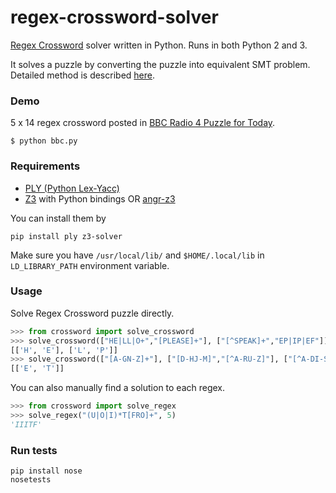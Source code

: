 # regex-crossword-solver

[Regex Crossword](https://regexcrossword.com/) solver written in Python. Runs in both Python 2 and 3.

It solves a puzzle by converting the puzzle into equivalent SMT problem. Detailed method is described [here](http://blukat29.github.io/2016/01/regex-crossword-solver/).

### Demo

5 x 14 regex crossword posted in [BBC Radio 4 Puzzle for Today](http://www.bbc.co.uk/programmes/articles/5LCB3rN2dWLqsmGMy5KYtBf/puzzle-for-today).

```
$ python bbc.py
```

### Requirements

- [PLY (Python Lex-Yacc)](https://github.com/dabeaz/ply)
- [Z3](https://github.com/Z3Prover/z3) with Python bindings OR [angr-z3](https://github.com/angr/angr-z3)

You can install them by

```
pip install ply z3-solver
```

Make sure you have `/usr/local/lib/` and `$HOME/.local/lib` in `LD_LIBRARY_PATH` environment variable.

### Usage

Solve Regex Crossword puzzle directly.

```py
>>> from crossword import solve_crossword
>>> solve_crossword(["HE|LL|O+","[PLEASE]+"], ["[^SPEAK]+","EP|IP|EF"])
[['H', 'E'], ['L', 'P']]
>>> solve_crossword(["[A-GN-Z]+"], ["[D-HJ-M]","[^A-RU-Z]"], ["[^A-DI-S]+"], ["[^F-KM-Z]","[A-KS-V]"])
[['E', 'T']]
```

You can also manually find a solution to each regex.

```py
>>> from crossword import solve_regex
>>> solve_regex("(U|O|I)*T[FRO]+", 5)
'IIITF'
```

### Run tests

```
pip install nose
nosetests
```

